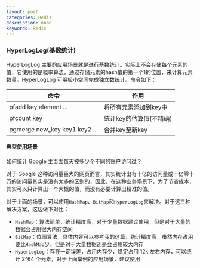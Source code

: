 ```yaml
---
layout: post
categories: Redis
description: none
keywords: Redis
---
```


### HyperLogLog(基数统计)

HyperLogLog 主要的应用场景就是进行基数统计。实际上不会存储每个元素的值，它使用的是概率算法，通过存储元素的hash值的第一个1的位置，来计算元素数量。HyperLogLog 可用极小空间完成独立数统计。命令如下：

| 命令                          | 作用                    |
| ----------------------------- | ----------------------- |
| pfadd key element ...         | 将所有元素添加到key中   |
| pfcount key                   | 统计key的估算值(不精确) |
| pgmerge new_key key1 key2 ... | 合并key至新key          |

#### **典型使用场景**

如何统计 Google 主页面每天被多少个不同的账户访问过？

对于 Google 这种访问量巨大的网页而言，其实统计出有十亿的访问量或十亿零十万的访问量其实是没有太多的区别的，因此，在这种业务场景下，为了节省成本，其实可以只计算出一个大概的值，而没有必要计算出精准的值。

对于上面的场景，可以使用`HashMap`、`BitMap`和`HyperLogLog`来解决。对于这三种解决方案，这边做下对比：

- `HashMap`：算法简单，统计精度高，对于少量数据建议使用，但是对于大量的数据会占用很大内存空间
- `BitMap`：位图算法，具体内容可以参考我的这篇，统计精度高，虽然内存占用要比`HashMap`少，但是对于大量数据还是会占用较大内存
- `HyperLogLog`：存在一定误差，占用内存少，稳定占用 12k 左右内存，可以统计 2^64 个元素，对于上面举例的应用场景，建议使用